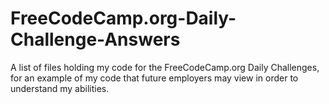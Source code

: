 # FreeCodeCamp.org-Daily-Challenge-Answers
A list of files holding my code for the FreeCodeCamp.org Daily Challenges, for an example of my code that future employers may view in order to understand my abilities.
